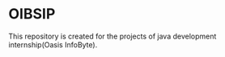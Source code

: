 # OIBSIP
This repository is created for the projects of java development internship(Oasis InfoByte).
